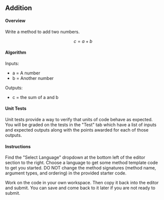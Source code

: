 ## Addition

#### Overview

Write a method to add two numbers.

<div class="alert alert-secondary" style="text-align:center">

$${ c = a + b }$$
</div>

#### Algorithm

Inputs:
- a = A number 
- b = Another number 

Outputs:
- c = the sum of a and b

#### Unit Tests

Unit tests provide a way to verify that units of code behave as expected. You will be graded on the tests in the "Test" tab which have a list of inputs and expected outputs along with the points awarded for each of those outputs.

#### Instructions

Find the "Select Language" dropdown at the bottom left of the editor section to the right. Choose a language to get some method template code to get you started. DO NOT change the method signatures (method name, argument types, and ordering) in the provided starter code.

Work on the code in your own workspace. Then copy it back into the editor and submit. You can save and come back to it later if you are not ready to submit.
